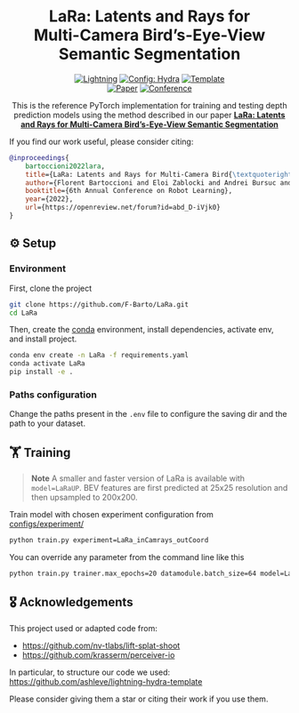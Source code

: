 <div align="center">

# LaRa: Latents and Rays for <br> Multi-Camera Bird’s-Eye-View <br> Semantic Segmentation



<a href="https://pytorchlightning.ai/"><img alt="Lightning" src="https://img.shields.io/badge/-Lightning-792ee5?logo=pytorchlightning&logoColor=white"></a>
<a href="https://hydra.cc/"><img alt="Config: Hydra" src="https://img.shields.io/badge/Config-Hydra-89b8cd"></a>
<a href="https://github.com/ashleve/lightning-hydra-template"><img alt="Template" src="https://img.shields.io/badge/-Lightning--Hydra--Template-017F2F?style=flat&logo=github&labelColor=gray"></a><br>
[![Paper](http://img.shields.io/badge/paper-arxiv.2206.13294-B31B1B.svg)](https://arxiv.org/abs/2206.13294)
[![Conference](http://img.shields.io/badge/CoRL-2022-4b44ce.svg)](https://openreview.net/forum?id=abd_D-iVjk0)


This is the reference PyTorch implementation for training and testing depth prediction models using the method described 
in our paper [**LaRa: Latents and Rays for Multi-Camera Bird’s-Eye-View Semantic Segmentation**
](https://openreview.net/forum?id=abd_D-iVjk0)

</div>

If you find our work useful, please consider citing:
```bibtex
@inproceedings{
    bartoccioni2022lara,
    title={LaRa: Latents and Rays for Multi-Camera Bird{\textquoteright}s-Eye-View Semantic Segmentation},
    author={Florent Bartoccioni and Eloi Zablocki and Andrei Bursuc and Patrick Perez and Matthieu Cord and Karteek Alahari},
    booktitle={6th Annual Conference on Robot Learning},
    year={2022},
    url={https://openreview.net/forum?id=abd_D-iVjk0}
}
```

## ⚙ Setup <a name="setup"></a>

### Environment

First, clone the project
```bash
git clone https://github.com/F-Barto/LaRa.git
cd LaRa
```
Then, create the [conda](https://docs.conda.io/en/latest/miniconda.html) environment,
install dependencies, activate env, and install project.
```bash
conda env create -n LaRa -f requirements.yaml
conda activate LaRa
pip install -e .
```

### Paths configuration

Change the paths present in the `.env` file to configure the saving dir and the path to your dataset.

## 🏋️ Training <a name="training"></a>

> **Note**
> A smaller and faster version of LaRa is available with `model=LaRaUP`.
> BEV features are first predicted at 25x25 resolution and then upsampled to 200x200.


Train model with chosen experiment configuration from [configs/experiment/](configs/experiment/)

```bash
python train.py experiment=LaRa_inCamrays_outCoord
```

You can override any parameter from the command line like this

```bash
python train.py trainer.max_epochs=20 datamodule.batch_size=64 model=LaRaUP experiment=LaRa_inCamrays_outFourier
```

## 🎖️ Acknowledgements

This project used or adapted code from:
* https://github.com/nv-tlabs/lift-splat-shoot
* https://github.com/krasserm/perceiver-io

In particular, to structure our code we used:
https://github.com/ashleve/lightning-hydra-template

Please consider giving them a star or citing their work if you use them.